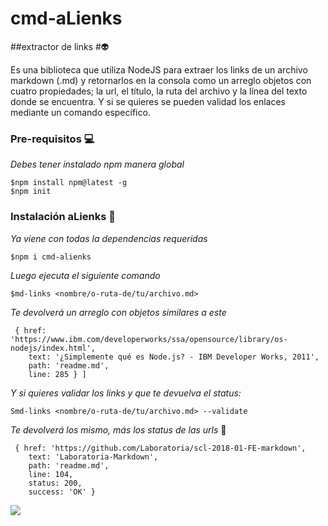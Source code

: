 # cmd-aLienks 
##extractor de links
#:alien:

Es una biblioteca que utiliza NodeJS para extraer los links de un archivo markdown (.md) y retornarlos en la consola como un arreglo objetos con cuatro propiedades; la url, el título, la ruta del archivo y la línea del texto donde se encuentra. Y si se quieres se pueden validad los enlaces mediante un comando específico.


### Pre-requisitos :computer:

_Debes tener instalado npm manera global_

```
$npm install npm@latest -g
$npm init

```

### Instalación aLienks :electric_plug:

_Ya viene con todas la dependencias requeridas_

```
$npm i cmd-alienks
```

_Luego ejecuta el siguiente comando_

```
$md-links <nombre/o-ruta-de/tu/archivo.md>  
```
_Te devolverá un arreglo con objetos similares a este_

```
 { href: 'https://www.ibm.com/developerworks/ssa/opensource/library/os-nodejs/index.html',
    text: '¿Simplemente qué es Node.js? - IBM Developer Works, 2011',
    path: 'readme.md',
    line: 285 } ]

```

_Y si quieres validar los links y que te devuelva el status:_

```
Smd-links <nombre/o-ruta-de/tu/archivo.md> --validate
```

_Te devolverá los mismo, más los status de las urls_ :japanese_ogre:

```
 { href: 'https://github.com/Laboratoria/scl-2018-01-FE-markdown',
    text: 'Laboratoria-Markdown',
    path: 'readme.md',
    line: 104,
    status: 200,
    success: 'OK' } 

```

<img src=" http://octodex.github.com/images/dojocat.jpg">

